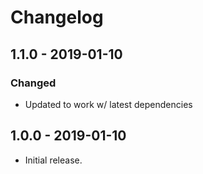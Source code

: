 Changelog
=========

## 1.1.0 - 2019-01-10
### Changed
- Updated to work w/ latest dependencies

## 1.0.0 - 2019-01-10
- Initial release.
